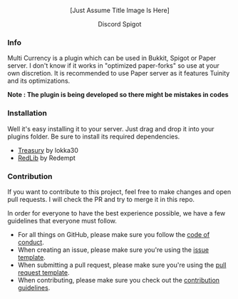 <p align = "center"> [Just Assume Title Image Is Here]</p>
<p align = "center"> Discord    Spigot </p>

### Info
Multi Currency is a plugin which can be used in Bukkit, Spigot or Paper server. I don't know if
it works in "optimized paper-forks" so use at your own discretion. It is recommended to use Paper server as it
features Tuinity and its optimizations.

**Note : The plugin is being developed so there might be mistakes in codes**

### Installation
Well it's easy installing it to your server. Just drag and drop it into your plugins folder. Be sure to install its required
dependencies.
- [Treasury](https://www.spigotmc.org/resources/treasury.99531/) by lokka30
- [RedLib](https://www.spigotmc.org/resources/redlib.78713/) by Redempt
 
### Contribution
If you want to contribute to this project, feel free to make changes and open
pull requests. I will check the PR and try to merge it in this repo.


In order for everyone to have the best experience possible, we have a few guidelines that everyone must follow.

- For all things on GitHub, please make sure you follow the [code of conduct](https://github.com/DeathGOD7/MultiCurrency/blob/master/CODE_OF_CONDUCT.md).
- When creating an issue, please make sure you're using the [issue template](https://github.com/DeathGOD7/MultiCurrency/blob/master/ISSUE_TEMPLATE.md).
- When submitting a pull request, please make sure you're using the [pull request template](https://github.com/DeathGOD7/MultiCurrency/blob/master/PULL_REQUEST_TEMPLATE.md).
- When contributing, please make sure you check out the [contribution guidelines](https://github.com/DeathGOD7/MultiCurrency/blob/master/CONTRIBUTING.md).
